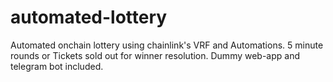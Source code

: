 # automated-lottery
Automated onchain lottery using chainlink's VRF and Automations. 5 minute rounds or Tickets sold out for winner resolution. Dummy web-app and telegram bot included.
